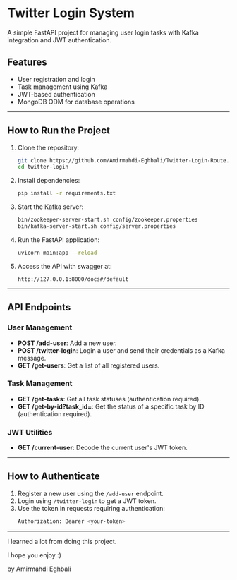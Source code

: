 # Twitter Login System

A simple FastAPI project for managing user login tasks with Kafka integration and JWT authentication.

## Features
- User registration and login
- Task management using Kafka
- JWT-based authentication
- MongoDB ODM for database operations

---

## How to Run the Project

1. Clone the repository:
    ```bash
    git clone https://github.com/Amirmahdi-Eghbali/Twitter-Login-Route.git
    cd twitter-login
    ```

2. Install dependencies:
    ```bash
    pip install -r requirements.txt
    ```

3. Start the Kafka server:
    ```bash
    bin/zookeeper-server-start.sh config/zookeeper.properties
    bin/kafka-server-start.sh config/server.properties
    ```

4. Run the FastAPI application:
    ```bash
    uvicorn main:app --reload
    ```

5. Access the API with swagger at:
    ```
    http://127.0.0.1:8000/docs#/default
    ```

---

## API Endpoints

### User Management
- **POST /add-user**: Add a new user.
- **POST /twitter-login**: Login a user and send their credentials as a Kafka message.
- **GET /get-users**: Get a list of all registered users.

### Task Management
- **GET /get-tasks**: Get all task statuses (authentication required).
- **GET /get-by-id?task_id=**: Get the status of a specific task by ID (authentication required).

### JWT Utilities
- **GET /current-user**: Decode the current user's JWT token.


---

## How to Authenticate

1. Register a new user using the `/add-user` endpoint.
2. Login using `/twitter-login` to get a JWT token.
3. Use the token in requests requiring authentication:
    ```bash
    Authorization: Bearer <your-token>
    ```

---
I learned a lot from doing this project.

I hope you enjoy :)

by Amirmahdi Eghbali